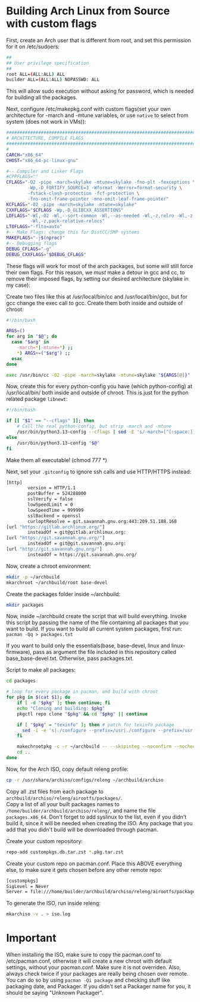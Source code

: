 # Building Arch Linux from Source with custom flags

First, create an Arch user that is different from root, and set this permission for it on /etc/sudoers:

``` bash
##
## User privilege specification
##
root ALL=(ALL:ALL) ALL
builder ALL=(ALL:ALL) NOPASSWD: ALL
```

This will allow sudo execution without asking for password, which is needed for building all the packages.

Next, configure /etc/makepkg.conf with custom flags(set your own architecture for -march and -mtune variables, or use `native` to select from system (does not work in VMs)):

``` bash
#########################################################################
# ARCHITECTURE, COMPILE FLAGS
#########################################################################
#
CARCH="x86_64"
CHOST="x86_64-pc-linux-gnu"

#-- Compiler and Linker Flags
#CPPFLAGS=""
CFLAGS="-O2 -pipe -march=skylake -mtune=skylake -fno-plt -fexceptions \
        -Wp,-D_FORTIFY_SOURCE=3 -Wformat -Werror=format-security \
        -fstack-clash-protection -fcf-protection \
        -fno-omit-frame-pointer -mno-omit-leaf-frame-pointer"
KCFLAGS="-O2 -pipe -march=skylake -mtune=skylake"
CXXFLAGS="$CFLAGS -Wp,-D_GLIBCXX_ASSERTIONS"
LDFLAGS="-Wl,-O2 -Wl,--sort-common -Wl,--as-needed -Wl,-z,relro -Wl,-z,now \
         -Wl,-z,pack-relative-relocs"
LTOFLAGS="-flto=auto"
#-- Make Flags: change this for DistCC/SMP systems
MAKEFLAGS="-j$(nproc)"
#-- Debugging flags
DEBUG_CFLAGS="-g"
DEBUG_CXXFLAGS="$DEBUG_CFLAGS"
```

These flags will work for most of the arch packages, but some will still force their own flags. For this reason, we *must* make a detour in gcc and cc, to remove their imposed flags, by setting our desired architecture (skylake in my case):

Create two files like this at /usr/local/bin/cc and /usr/local/bin/gcc, but for gcc change the exec call to gcc. Create them both inside and outside of chroot:

```bash
#!/bin/bash

ARGS=()
for arg in "$@"; do
  case "$arg" in
    -march=*|-mtune=*) ;;
    *) ARGS+=("$arg") ;;
  esac
done

exec /usr/bin/cc -O2 -pipe -march=skylake -mtune=skylake "${ARGS[@]}"
```

Now, create this for every python-config you have (which python-config) at /usr/local/bin/ both inside and outside of chroot. This is just for the python related package `libnewt`:
``` bash
#!/bin/bash

if [[ "$1" == "--cflags" ]]; then
    # Call the real python-config, but strip -march and -mtune
    /usr/bin/python3.13-config --cflags | sed -E 's/-march=[^[:space:]]+//g' | sed -E 's/-mtune=[^[:space:]]+//g'
else
    /usr/bin/python3.13-config "$@"
fi
```

Make them all executable! (chmod 777 *)

Next, set your `.gitconfig` to ignore ssh calls and use HTTP/HTTPS instead:
``` bash
[http]
        version = HTTP/1.1
        postBuffer = 524288000
        sslVerify = false
        lowSpeedLimit = 0
        lowSpeedTime = 999999
        sslBackend = openssl
        curloptResolve = git.savannah.gnu.org:443:209.51.188.168
[url "https://gitlab.archlinux.org/"]
        insteadOf = git@gitlab.archlinux.org:
[url "https://git.savannah.gnu.org/"]
        insteadOf = git@git.savannah.gnu.org:
[url "http://git.savannah.gnu.org/"]
        insteadOf = https://git.savannah.gnu.org/
```

Now, create a chroot environment:

``` bash
mkdir -p ~/archbuild
mkarchroot ~/archbuild/root base-devel
```

Create the packages folder inside ~/archbuild:
``` bash
mkdir packages
```

Now, inside ~/archbuild create the script that will build everything.
Invoke this script by passing the name of the file containing all packages that you want to build. 
If you want to build all current system packages, first run:
`pacman -Qq > packages.txt`

If you want to build only the essentials(base, base-devel, linux and linux-firmware), pass as argument the file included in this repository called base_base-devel.txt.
Otherwise, pass packages.txt.

Script to make all packages:
``` bash
cd packages

# loop for every package in pacman, and build with chroot
for pkg in $(cat $1); do
    if [ -d "$pkg" ]; then continue; fi
    echo "Cloning and building: $pkg"
    pkgctl repo clone "$pkg" && cd "$pkg" || continue

    if [ "$pkg" = "texinfo" ]; then # patch for texinfo package
      sed -i -e 's|./configure --prefix=/usr|./configure --prefix=/usr -C CFLAGS="-march=skylake -mtune=skylake" PERL_EXT_CFLAGS="-march=skylake -mtune=skylake"|g' PKGBUILD
    fi

    makechrootpkg -c -r ~/archbuild -- --skipinteg --noconfirm --nocheck --clean --cleanbuild > build.log
    cd ..
done
```

Now, for the Arch ISO, copy default releng profile:
```bash
cp -r /usr/share/archiso/configs/releng ~/archbuild/archiso
```

Copy all .zst files from each package to `archbuild/archiso/releng/airootfs/packages/`. \
Copy a list of all your built packages names to `/home/builder/archbuild/archiso/releng/`, and name the file `packages.x86_64`.
Don't forget to add syslinux to the list, even if you didn't build it, since it will be needed when creating the ISO.
Any package that you add that you didn't build will be downloaded through pacman.

Create your custom repository:
```bash
repo-add custompkgs.db.tar.zst *.pkg.tar.zst
```

Create your custom repo on pacman.conf. Place this ABOVE everything else, to make sure it gets chosen before any other remote repo:
```bash
[custompkgs]
SigLevel = Never
Server = file:///home/builder/archbuild/archiso/releng/airootfs/packages/
```

To generate the ISO, run inside releng:
```bash
mkarchiso -v . > iso.log
```

# Important
When installing the ISO, make sure to copy the pacman.conf to /etc/pacman.conf, otherwise it will create a new chroot with default settings, without your pacman.conf. Make sure it is not overriden.
Also, always check twice if your packages are really being chosen over remote. You can do so by using `pacman -Qi package` and checking stuff like packaging date, and Packager. If you didn't set a Packager name for you, it should be saying "Unknown Packager".